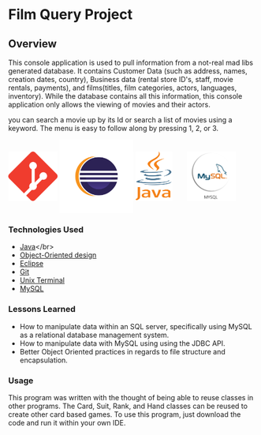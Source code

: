 # Film Query Project

## Overview
This console application is used to pull information from a not-real mad libs generated database. It contains Customer Data (such as address, names, creation dates, country), Business data (rental store ID's, staff, movie rentals, payments), and films(titles, film categories, actors, languages, inventory). While the database contains all this information, this console application only allows the viewing of movies and their actors. </br>

you can search a movie up by its Id or search a list of movies using a keyword. The menu is easy to follow along by pressing 1, 2, or 3.

<p float="left">
<img src="pngegg.png" alt = "git" width="100" height="100" align="center"/>
<img src="kisspng-eclipse-foundation-integrated-development-environm-eclipse-5ac24212bdda89.2215472915226803387777.png" alt = "eclipse" width="150" height="150" align="center"/>
<img src="kisspng-java-logo-programming-language-java-plum-5ac7bef24d5452.5438873115230399863168.png" alt = "eclipse" width="75" height="100" style="margin-right: 25px" align="center"/>
<img src="mySQLp.png" alt = "MySQL" width="100" height="100" style="margin-right: 25px" align="center"/>
</p>

### Technologies Used
* [Java](https://en.wikipedia.org/wiki/Java_)</br>
* [Object-Oriented design](https://stackabuse.com/object-oriented-design-principles-in-java)</br>
* [Eclipse](https://www.eclipse.org/ide/)</br>
* [Git](https://git-scm.com/)</br>
* [Unix Terminal](https://en.wikipedia.org/wiki/Unix_shell)</br>
* [MySQL](https://www.mysql.com/)</br>

### Lessons Learned
* How to manipulate data within an SQL server, specifically using MySQL as a relational database management system.
* How to manipulate data with MySQL using using the JDBC API.
* Better Object Oriented practices in regards to file structure and encapsulation.


### Usage
This program was written with the thought of being able to reuse classes in other programs. The Card, Suit, Rank, and Hand classes can be reused to create other card based games. To use this program, just download the code and run it within your own IDE.
